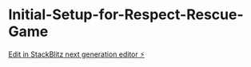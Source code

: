# Initial-Setup-for-Respect-Rescue-Game

[Edit in StackBlitz next generation editor ⚡️](https://stackblitz.com/~/github.com/TabareMajem/Initial-Setup-for-Respect-Rescue-Game)